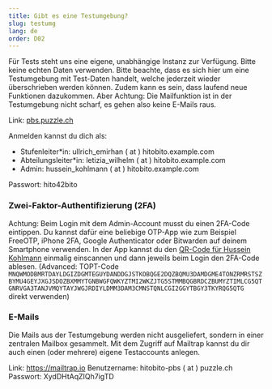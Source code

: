 ```yaml
---
title: Gibt es eine Testumgebung?
slug: testumg
lang: de
order: D02
---
```


Für Tests steht uns eine eigene, unabhängige Instanz zur Verfügung. Bitte keine echten Daten verwenden. Bitte beachte, dass es sich hier um eine Test­um­gebung mit Test-Daten handelt, welche jederzeit wieder überschrieben werden können. Zudem kann es sein, dass laufend neue Funktionen dazukommen. Aber Achtung: Die Mailfunktion ist in der Testumgebung nicht scharf, es gehen also keine E-Mails raus.

Link: <a href="https://pbs.puzzle.ch/" target="_blank">pbs.puzzle.ch</a>

Anmelden kannst du dich als:

* Stufenleiter\*in: ullrich_emirhan ( at ) hitobito.example.com
* Abteilungsleiter\*in: letizia_wilhelm ( at ) hitobito.example.com
* Admin: hussein_kohlmann ( at ) hitobito.example.com

Passwort: hito42bito

### Zwei-Faktor-Authentifizierung (2FA)

Achtung: Beim Login mit dem Admin-Account musst du einen 2FA-Code eintippen. Du kannst dafür eine beliebige OTP-App wie zum Beispiel FreeOTP, iPhone 2FA, Google Authenticator oder Bitwarden auf deinem Smartphone verwenden. In der App kannst du den [QR-Code für Hussein Kohlmann](https://raw.githubusercontent.com/scout-ch/docu/master/images/faqs/hussein_kohlmann_2fa.png) einmalig einscannen und dann jeweils beim Login den 2FA-Code ablesen. (Advanced: TOPT-Code `MNQWMODBMRTDAYLDGIZDGMTEGUYDANDDGJSTKOBQGE2DQZBQMU3DAMDGME4TONZRMRSTSZBYMU4GEYJXGJSDOZBXMMYTGNBWGFQWKYZTMI2WKZJTG5STMMBQGBRDCZBUMYZTIMLCG5QTGNRVGA3TANJVMQYTAYJWGJRDIYLDMM3DAM3CMNSTQNLCGI2GGYTBGY3TKYRQG5QTG` direkt verwenden)

### E-Mails

Die Mails aus der Testumgebung werden nicht ausgeliefert, sondern in einer zentralen Mailbox gesammelt. Mit dem Zugriff auf Mailtrap kannst du dir auch einen (oder mehrere) eigene Testaccounts anlegen.

Link: https://mailtrap.io
Benutzername: hitobito-pbs ( at ) puzzle.ch
Passwort: XydDHtAqZIQh7igTD
